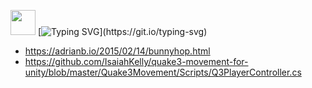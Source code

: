 <img height="40" width="40" src="https://cdn.simpleicons.org/robloxstudio/36BCF7FF" /> [![Typing SVG](https://readme-typing-svg.demolab.com?font=Fira+Code&size=40&duration=1000&pause=1000&multiline=true&repeat=false&random=false&width=435&lines=References.)](https://git.io/typing-svg)

* https://adrianb.io/2015/02/14/bunnyhop.html
* https://github.com/IsaiahKelly/quake3-movement-for-unity/blob/master/Quake3Movement/Scripts/Q3PlayerController.cs
